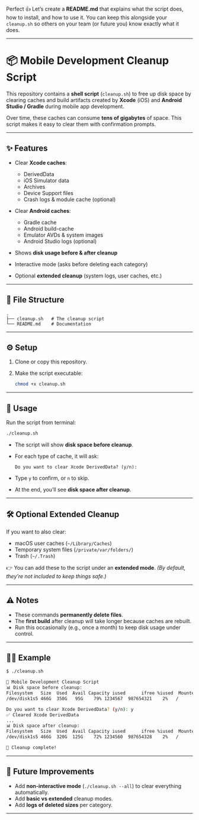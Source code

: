 Perfect 👍 Let’s create a **README.md** that explains what the script does, how to install, and how to use it.
You can keep this alongside your `cleanup.sh` so others on your team (or future you) know exactly what it does.

---

# 📦 Mobile Development Cleanup Script

This repository contains a **shell script** (`cleanup.sh`) to free up disk space by clearing caches and build artifacts created by **Xcode** (iOS) and **Android Studio / Gradle** during mobile app development.

Over time, these caches can consume **tens of gigabytes** of space. This script makes it easy to clear them with confirmation prompts.

---

## ✨ Features

- Clear **Xcode caches**:

  - DerivedData
  - iOS Simulator data
  - Archives
  - Device Support files
  - Crash logs & module cache (optional)

- Clear **Android caches**:

  - Gradle cache
  - Android build-cache
  - Emulator AVDs & system images
  - Android Studio logs (optional)

- Shows **disk usage before & after cleanup**

- Interactive mode (asks before deleting each category)

- Optional **extended cleanup** (system logs, user caches, etc.)

---

## 📂 File Structure

```
.
├── cleanup.sh   # The cleanup script
└── README.md    # Documentation
```

---

## ⚙️ Setup

1. Clone or copy this repository.
2. Make the script executable:

   ```bash
   chmod +x cleanup.sh
   ```

---

## 🚀 Usage

Run the script from terminal:

```bash
./cleanup.sh
```

- The script will show **disk space before cleanup**.
- For each type of cache, it will ask:

  ```
  Do you want to clear Xcode DerivedData? (y/n):
  ```

- Type `y` to confirm, or `n` to skip.
- At the end, you’ll see **disk space after cleanup**.

---

## 🛠️ Optional Extended Cleanup

If you want to also clear:

- macOS user caches (`~/Library/Caches`)
- Temporary system files (`/private/var/folders/`)
- Trash (`~/.Trash`)

👉 You can add these to the script under an **extended mode**.
_(By default, they’re not included to keep things safe.)_

---

## ⚠️ Notes

- These commands **permanently delete files**.
- The **first build** after cleanup will take longer because caches are rebuilt.
- Run this occasionally (e.g., once a month) to keep disk usage under control.

---

## 🧑‍💻 Example

```bash
$ ./cleanup.sh

🚀 Mobile Development Cleanup Script
📊 Disk space before cleanup:
Filesystem   Size  Used  Avail Capacity iused      ifree %iused  Mounted on
/dev/disk1s5 466G  350G   95G    79% 1234567  987654321    2%   /

Do you want to clear Xcode DerivedData? (y/n): y
✅ Cleared Xcode DerivedData
...
📊 Disk space after cleanup:
Filesystem   Size  Used  Avail Capacity iused      ifree %iused  Mounted on
/dev/disk1s5 466G  320G  125G    72% 1234560  987654328    2%   /

🎉 Cleanup complete!
```

---

## 🔮 Future Improvements

- Add **non-interactive mode** (`./cleanup.sh --all`) to clear everything automatically.
- Add **basic vs extended** cleanup modes.
- Add **logs of deleted sizes** per category.

---

